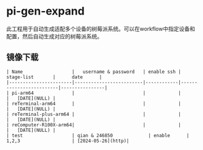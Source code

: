 # pi-gen-expand
此工程用于自动生成适配多个设备的树莓派系统。可以在workflow中指定设备和配置，然后自动生成对应的树莓派系统。

## 镜像下载

    | Name                  |   username & password   | enable ssh |        stage-list       |      date      |
    |-----------------------|-------------------------|------------|-------------------------|----------------|
    | pi-arm64              |                         |            |                         |   [DATE](NULL) |
    | reTerminal-arm64      |                         |            |                         |   [DATE](NULL) |
    | reTerminal-plus-arm64 |                         |            |                         |   [DATE](NULL) |
    | reComputer-R100X-arm64|                         |            |                         |   [DATE](NULL) |
    | test                  | qian & 246850             | enable      | 1,2,3                   | [2024-05-26](http)|



